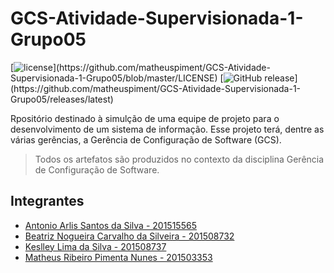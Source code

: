 # GCS-Atividade-Supervisionada-1-Grupo05

[![license](https://img.shields.io/github/license/matheuspiment/GCS-Atividade-Supervisionada-1-Grupo05.svg?)](https://github.com/matheuspiment/GCS-Atividade-Supervisionada-1-Grupo05/blob/master/LICENSE)
[![GitHub release](https://img.shields.io/github/release/matheuspiment/GCS-Atividade-Supervisionada-1-Grupo05.svg?)](https://github.com/matheuspiment/GCS-Atividade-Supervisionada-1-Grupo05/releases/latest)

Rpositório destinado à simulção de uma equipe de projeto para o desenvolvimento de um
sistema de informação. Esse projeto terá, dentre as várias gerências, a Gerência de
Configuração de Software (GCS). 

> Todos os artefatos são produzidos no contexto da disciplina Gerência de Configuração de Software.

## Integrantes

- [Antonio Arlis Santos da Silva - 201515565](https://github.com/antlisufg)
- [Beatriz Nogueira Carvalho da Silveira - 201508732](https://github.com/BeatrizN) 
- [Keslley Lima da Silva - 201508737](https://github.com/keslleylima) 
- [Matheus Ribeiro Pimenta Nunes - 201503353](https://github.com/matheuspiment)
